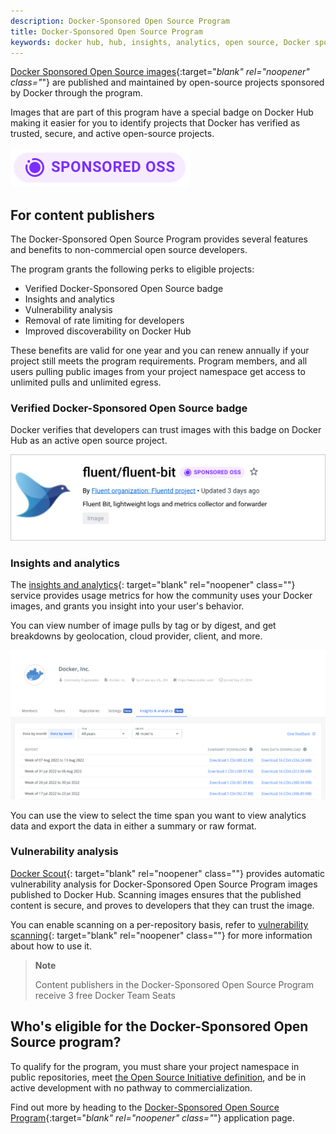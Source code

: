 ```yaml
---
description: Docker-Sponsored Open Source Program
title: Docker-Sponsored Open Source Program
keywords: docker hub, hub, insights, analytics, open source, Docker sponsored, program
---
```


[Docker Sponsored Open Source images](https://hub.docker.com/search?q=&image_filter=open_source){:target="_blank" rel="noopener" class="_"} are published and maintained by open-source projects sponsored by Docker through the program.

Images that are part of this program have a special badge on Docker Hub making it easier for you to identify projects that Docker has verified as trusted, secure, and active open-source projects.

![Docker-Sponsored Open Source badge](images/sponsored-badge-iso.png)

## For content publishers

The Docker-Sponsored Open Source Program provides several features and benefits to non-commercial open source developers.

The program grants the following perks to eligible projects:

- Verified Docker-Sponsored Open Source badge
- Insights and analytics
- Vulnerability analysis
- Removal of rate limiting for developers
- Improved discoverability on Docker Hub

These benefits are valid for one year and you can renew annually if your project still meets the program requirements. Program members, and all users pulling public images from your project namespace get access to unlimited pulls and unlimited egress.

### Verified Docker-Sponsored Open Source badge

Docker verifies that developers can trust images with this badge on Docker Hub as an active open source project.

![Fluent org with a Docker-Sponsored Open Source badge](images/sponsored-badge.png)

### Insights and analytics

The [insights and analytics](/docker-hub/publish/insights-analytics){:
target="blank" rel="noopener" class=""} service provides usage metrics for how
the community uses your Docker images, and grants you insight into your user's
behavior.

You can
view number of image pulls by tag or by digest, and get breakdowns by
geolocation, cloud provider, client, and more.

![The insights and analytics tab on the Docker Hub website](./publish/images/insights-and-analytics-tab.png)

You can use the view to select the time span you want to view analytics data and export the data in
either a summary or raw format.

### Vulnerability analysis

[Docker Scout](/scout/){:
target="blank" rel="noopener" class=""} provides automatic vulnerability analysis 
for Docker-Sponsored Open Source Program images published to Docker Hub.
Scanning images ensures that the published content is secure, and proves to
developers that they can trust the image.

You can enable scanning on a per-repository
basis, refer to [vulnerability scanning](/docker-hub/vulnerability-scanning/){:
target="blank" rel="noopener" class=""} for more information about how to use
it.

> **Note**
>
> Content publishers in the Docker-Sponsored Open Source Program receive 3 free
> Docker Team Seats

## Who's eligible for the Docker-Sponsored Open Source program?

To qualify for the program, you must share your project namespace in public repositories, meet [the Open Source Initiative definition](https://opensource.org/docs/osd), and be in active development with no pathway to commercialization.

Find out more by heading to the
[Docker-Sponsored Open Source Program](https://www.docker.com/community/open-source/application/#){:target="_blank"
rel="noopener" class="_"} application page.
